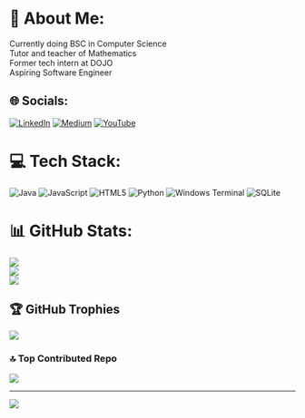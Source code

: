 # 💫 About Me:
Currently doing BSC in Computer Science<br>Tutor and teacher of Mathematics<br>Former tech intern at DOJO<br>Aspiring Software Engineer<br>


## 🌐 Socials:
[![LinkedIn](https://img.shields.io/badge/LinkedIn-%230077B5.svg?logo=linkedin&logoColor=white)](https://linkedin.com/in/tuhinshaikhh) [![Medium](https://img.shields.io/badge/Medium-12100E?logo=medium&logoColor=white)](https://medium.com/@tuhinshaikhh) [![YouTube](https://img.shields.io/badge/YouTube-%23FF0000.svg?logo=YouTube&logoColor=white)](https://youtube.com/@tuhinshaikh) 

# 💻 Tech Stack:
![Java](https://img.shields.io/badge/java-%23ED8B00.svg?style=for-the-badge&logo=openjdk&logoColor=white) ![JavaScript](https://img.shields.io/badge/javascript-%23323330.svg?style=for-the-badge&logo=javascript&logoColor=%23F7DF1E) ![HTML5](https://img.shields.io/badge/html5-%23E34F26.svg?style=for-the-badge&logo=html5&logoColor=white) ![Python](https://img.shields.io/badge/python-3670A0?style=for-the-badge&logo=python&logoColor=ffdd54) ![Windows Terminal](https://img.shields.io/badge/Windows%20Terminal-%234D4D4D.svg?style=for-the-badge&logo=windows-terminal&logoColor=white) ![SQLite](https://img.shields.io/badge/sqlite-%2307405e.svg?style=for-the-badge&logo=sqlite&logoColor=white)
# 📊 GitHub Stats:
![](https://github-readme-stats.vercel.app/api?username=TU8IN&theme=default&hide_border=false&include_all_commits=true&count_private=true)<br/>
![](https://github-readme-streak-stats.herokuapp.com/?user=TU8IN&theme=default&hide_border=false)<br/>
![](https://github-readme-stats.vercel.app/api/top-langs/?username=TU8IN&theme=default&hide_border=false&include_all_commits=true&count_private=true&layout=compact)

## 🏆 GitHub Trophies
![](https://github-profile-trophy.vercel.app/?username=TU8IN&theme=radical&no-frame=false&no-bg=false&margin-w=4)

### 🔝 Top Contributed Repo
![](https://github-contributor-stats.vercel.app/api?username=TU8IN&limit=5&theme=dark&combine_all_yearly_contributions=true)

---
[![](https://visitcount.itsvg.in/api?id=TU8IN&icon=0&color=0)](https://visitcount.itsvg.in)

<!-- Proudly created with GPRM ( https://gprm.itsvg.in ) -->
